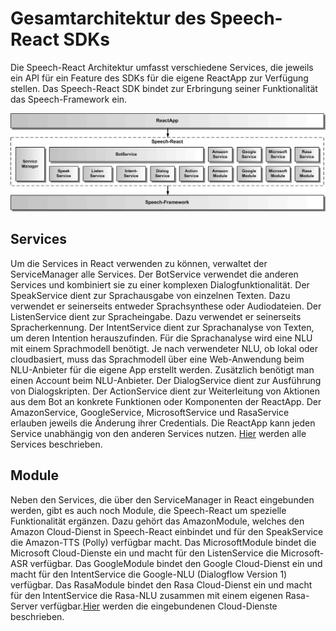 # Gesamtarchitektur des Speech-React SDKs


Die Speech-React Architektur umfasst verschiedene Services, die jeweils ein API für ein Feature des SDKs für die eigene ReactApp zur Verfügung stellen. Das Speech-React SDK bindet zur Erbringung seiner Funktionalität das Speech-Framework ein.

![Gesamtarchitektur](Design-1.gif)

## Services

Um die Services in React verwenden zu können, verwaltet der ServiceManager alle Services. Der BotService verwendet die anderen Services und kombiniert sie zu einer komplexen Dialogfunktionalität. Der SpeakService dient zur Sprachausgabe von einzelnen Texten. Dazu verwendet er seinerseits entweder Sprachsynthese oder Audiodateien. Der ListenService dient zur Spracheingabe. Dazu verwendet er seinerseits Spracherkennung. Der IntentService dient zur Sprachanalyse von Texten, um deren Intention herauszufinden. Für die Sprachanalyse wird eine NLU mit einem Sprachmodell benötigt. Je nach verwendeter NLU, ob lokal oder cloudbasiert, muss das Sprachmodell über eine Web-Anwendung beim NLU-Anbieter für die eigene App erstellt werden. Zusätzlich benötigt man einen Account beim NLU-Anbieter. Der DialogService dient zur Ausführung von Dialogskripten.
Der ActionService dient zur Weiterleitung von Aktionen aus dem Bot an konkrete Funktionen oder Komponenten der ReactApp. Der AmazonService, GoogleService, MicrosoftService und RasaService erlauben jeweils die Änderung ihrer Credentials. Die ReactApp kann jeden Service unabhängig von den anderen Services nutzen. [Hier](./../service/Service.md) werden alle Services beschrieben.

## Module

Neben den Services, die über den ServiceManager in React eingebunden werden, gibt es auch noch Module, die Speech-React um spezielle Funktionalität ergänzen. Dazu gehört das AmazonModule, welches den Amazon Cloud-Dienst in Speech-React einbindet und für den SpeakService die Amazon-TTS (Polly) verfügbar macht. Das MicrosoftModule bindet die Microsoft Cloud-Dienste ein und macht für den ListenService die Microsoft-ASR verfügbar. Das GoogleModule bindet den Google Cloud-Dienst ein und macht für den IntentService die Google-NLU (Dialogflow Version 1) verfügbar. Das RasaModule bindet den Rasa Cloud-Dienst ein und macht für den IntentService die Rasa-NLU zusammen mit einem eigenen Rasa-Server verfügbar.[Hier](./../cloud/Cloud.md) werden die eingebundenen Cloud-Dienste beschrieben.
